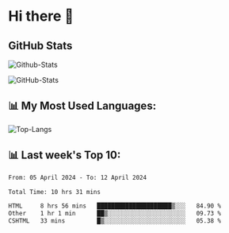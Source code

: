 # Hi there 👋

## GitHub Stats
![Github-Stats](https://github-readme-stats-sigma-five.vercel.app/api?username=ltorson&show_icons=true&theme=radical&count_private=true)

![GitHub-Stats](https://github-readme-stats.vercel.app/api/wakatime?username=LeeTorson&theme=synthwave&size_weight=0.5&count_weight=0.5&title_color=36F9F6&langs_count=10&count_private=true)

## 📊 My Most Used Languages:
![Top-Langs](https://github-readme-stats-sigma-five.vercel.app/api/top-langs/?username=LTorson&layout=compact&langs_count=10)


## 📊 Last week's Top 10:
<!--START_SECTION:waka-->

```txt
From: 05 April 2024 - To: 12 April 2024

Total Time: 10 hrs 31 mins

HTML     8 hrs 56 mins   █████████████████████▒░░░   84.90 %
Other    1 hr 1 min      ██▒░░░░░░░░░░░░░░░░░░░░░░   09.73 %
CSHTML   33 mins         █▒░░░░░░░░░░░░░░░░░░░░░░░   05.38 %
```

<!--END_SECTION:waka-->
